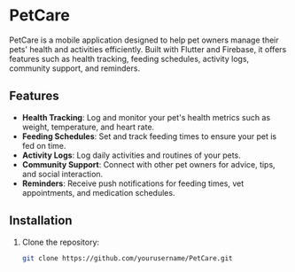 # PetCare

PetCare is a mobile application designed to help pet owners manage their pets' health and activities efficiently. Built with Flutter and Firebase, it offers features such as health tracking, feeding schedules, activity logs, community support, and reminders.

## Features

- **Health Tracking**: Log and monitor your pet's health metrics such as weight, temperature, and heart rate.
- **Feeding Schedules**: Set and track feeding times to ensure your pet is fed on time.
- **Activity Logs**: Log daily activities and routines of your pets.
- **Community Support**: Connect with other pet owners for advice, tips, and social interaction.
- **Reminders**: Receive push notifications for feeding times, vet appointments, and medication schedules.

## Installation

1. Clone the repository:
   ```sh
   git clone https://github.com/yourusername/PetCare.git

